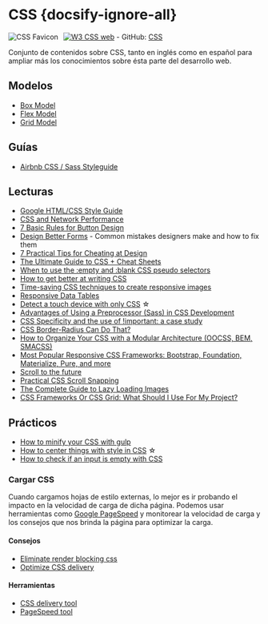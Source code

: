 # CSS {docsify-ignore-all}

<img src="/dev.web/assets/img/css-favicon.png" alt="CSS Favicon" style="float:left;margin-right:10px;" />[![W3 CSS web](https://badgen.net/badge/www/w3.org/cyan)](https://www.w3.org/Style/CSS/Overview.en.html) - GitHub: [CSS](https://github.com/topics/css)

Conjunto de contenidos sobre CSS, tanto en inglés como en español para ampliar más los conocimientos sobre ésta parte del desarrollo web.

## Modelos

- [Box Model](https://css-tricks.com/the-css-box-model/)
- [Flex Model](/c/css/flexbox.md)
- [Grid Model](/c/css/grid.md)

## Guías

- [Airbnb CSS / Sass Styleguide](https://github.com/airbnb/css#readme)

## Lecturas

- [Google HTML/CSS Style Guide](https://google.github.io/styleguide/htmlcssguide.html)
- [CSS and Network Performance](https://csswizardry.com/2018/11/css-and-network-performance)
- [7 Basic Rules for Button Design](https://uxplanet.org/7-basic-rules-for-button-design-63dcdf5676b4)
- [Design Better Forms](https://uxdesign.cc/design-better-forms-96fadca0f49c) - Common mistakes designers make and how to fix them
- [7 Practical Tips for Cheating at Design](https://medium.com/refactoring-ui/7-practical-tips-for-cheating-at-design-40c736799886)
- [The Ultimate Guide to CSS + Cheat Sheets](https://medium.com/level-up-web/the-ultimate-guide-to-css-103b0f883de3)
- [When to use the :empty and :blank CSS pseudo selectors](https://medium.freecodecamp.org/empty-and-blank-53b9e96151cd)
- [How to get better at writing CSS](https://medium.freecodecamp.org/how-to-get-better-at-writing-css-a1732c32a72f)
- [Time-saving CSS techniques to create responsive images](https://medium.freecodecamp.org/time-saving-css-techniques-to-create-responsive-images-ebb1e84f90d5)
- [Responsive Data Tables](https://css-tricks.com/responsive-data-tables/)
- [Detect a touch device with only CSS](https://medium.com/@ferie/detect-a-touch-device-with-only-css-9f8e30fa1134) ☆
- [Advantages of Using a Preprocessor (Sass) in CSS Development](https://medium.com/swlh/advantages-of-using-a-preprocessor-sass-in-css-eb7310179944)
- [CSS Specificity and the use of !important: a case study](https://dev.to/munamohamed94/css-specificity-and-the-use-of-important-a-case-study--11)
- [CSS Border-Radius Can Do That?](https://medium.com/9elements/css-border-radius-can-do-that-d46df1d013ae)
- [How to Organize Your CSS with a Modular Architecture (OOCSS, BEM, SMACSS)](https://snipcart.com/blog/organize-css-modular-architecture)
- [Most Popular Responsive CSS Frameworks: Bootstrap, Foundation, Materialize, Pure, and more](https://uxplanet.org/most-popular-responsive-css-frameworks-bootstrap-foundation-materialize-pure-and-more-2bf45afc115d)
- [Scroll to the future](https://evilmartians.com/chronicles/scroll-to-the-future-modern-javascript-css-scrolling-implementations)
- [Practical CSS Scroll Snapping](https://css-tricks.com/practical-css-scroll-snapping/)
- [The Complete Guide to Lazy Loading Images](https://css-tricks.com/the-complete-guide-to-lazy-loading-images/)
- [CSS Frameworks Or CSS Grid: What Should I Use For My Project?](https://www.smashingmagazine.com/2018/11/css-frameworks-css-grid)

## Prácticos

- [How to minify your CSS with gulp](https://medium.freecodecamp.org/how-to-minify-your-css-with-gulp-6ff3f4a896b5)
- [How to center things with style in CSS](https://medium.freecodecamp.org/how-to-center-things-with-style-in-css-dc87b7542689) ☆
- [How to check if an input is empty with CSS](https://medium.freecodecamp.org/how-to-check-if-an-input-is-empty-with-css-1a83715f9f3e)

### Cargar CSS

Cuando cargamos hojas de estilo externas, lo mejor es ir probando el impacto en la velocidad de carga de dicha página. Podemos usar herramientas como [Google PageSpeed](https://developers.google.com/speed/pagespeed/insights/?hl=es) y monitorear la velocidad de carga y los consejos que nos brinda la página para optimizar la carga.

#### Consejos

- [Eliminate render blocking css](https://varvy.com/pagespeed/render-blocking-css.html)
- [Optimize CSS delivery](https://varvy.com/pagespeed/optimize-css-delivery.html)

#### Herramientas

- [CSS delivery tool](https://varvy.com/tools/css-delivery/)
- [PageSpeed tool](https://varvy.com/pagespeed/)
